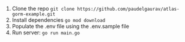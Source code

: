 1. Clone the repo ```git clone https://github.com/paudelgaurav/atlas-gorm-example.git```
2. Install dependencies ```go mod download```
3. Populate the .env file using the .env.sample file
4. Run server: ```go run main.go```

